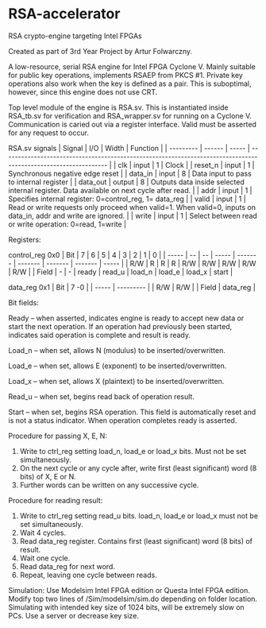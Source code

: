 # RSA-accelerator
RSA crypto-engine targeting Intel FPGAs

Created as part of 3rd Year Project by Artur Folwarczny.

A low-resource, serial RSA engine for Intel FPGA Cyclone V. Mainly suitable for public key operations, implements RSAEP from PKCS #1. Private key operations also work when the key is defined as a pair. This is suboptimal, however, since this engine does not use CRT.

Top level module of the engine is RSA.sv. This is instantiated inside RSA_tb.sv for verification and RSA_wrapper.sv for running on a Cyclone V. Communication is caried out via a register interface. Valid must be asserted for any request to occur. 

RSA.sv signals
| Signal    | I/O    | Width | Function                                                                                                        |
| --------- | ------ | ----- | --------------------------------------------------------------------------------------------------------------- |
| clk       | input  | 1     | Clock                                                                                                           |
| reset\_n  | input  | 1     | Synchronous negative edge reset                                                                                 |
| data\_in  | input  | 8     | Data input to pass to internal register                                                                         |
| data\_out | output | 8     | Outputs data inside selected internal register. Data available on next cycle after read.                        |
| addr      | input  | 1     | Specifies internal register:  0=control\_reg, 1= data\_reg                                                      |
| valid     | input  | 1     | Read or write requests only proceed when valid=1. When valid=0, inputs on data\_in, addr and write are ignored. |
| write     | input  | 1     | Select between read or write operation:  0=read, 1=write                                                        |

 
Registers:

control_reg 0x0
| Bit   | 7   | 6   | 5     | 4       | 3       | 2       | 1       | 0     |
| ----- | --  | --  | ----- | ------- | ------- | ------- | ------- | ----- |
| R/W   |  R  |  R  |   R   |   R/W   |   R/W   |   R/W   |   R/W   |  R/W  |
| Field | \-  | \-  | ready | read\_u | load\_n | load\_e | load\_x | start |

data_reg 0x1
| Bit   | 7 -0      |
| ----- | ---------  |
| R/W   |                   R/W                 |
| Field |                data\_reg              |

Bit fields:

Ready – when asserted, indicates engine is ready to accept new data or start the next operation. If an operation had previously been started, indicates said operation is complete and result is ready.

Load_n – when set, allows N (modulus) to be inserted/overwritten. 

Load_e – when set, allows E (exponent) to be inserted/overwritten. 

Load_x – when set, allows X (plaintext) to be inserted/overwritten. 

Read_u – when set, begins read back of operation result. 

Start – when set, begins RSA operation. This field is automatically reset and is not a status indicator. When operation completes ready is asserted.

Procedure for passing X, E, N:
1. Write to ctrl_reg setting load_n, load_e or load_x bits. Must not be set simultaneously.
2. On the next cycle or any cycle after, write first (least significant) word (8 bits) of X, E or N.
3. Further words can be written on any successive cycle.


Procedure for reading result:
1. Write to ctrl_reg setting read_u bits. load_n, load_e or load_x must not be set simultaneously.
2. Wait 4 cycles.
3. Read data_reg register. Contains first (least significant) word (8 bits) of result.
4. Wait one cycle.
5. Read data_reg for next word.
6. Repeat, leaving one cycle between reads.

Simulation:
Use Modelsim Intel FPGA edition or Questa Intel FPGA edition. Modify top two lines of /Sim/modelsim/sim.do depending on folder location. Simulating with intended key size of 1024 bits, will be extremely slow on PCs. Use a server or decrease key size.
